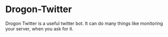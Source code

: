 # Drogon-Twitter
Drogon Twitter is a useful twitter bot. It can do many things like monitoring your server, when you ask for it.
